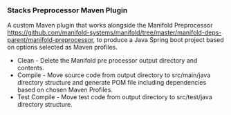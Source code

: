### Stacks Preprocessor Maven Plugin

A custom Maven plugin that works alongside the Manifold
Preprocessor https://github.com/manifold-systems/manifold/tree/master/manifold-deps-parent/manifold-preprocessor, to
produce a Java Spring boot project based on options selected as Maven profiles.

- Clean - Delete the Manifold pre processor output directory and contents.
- Compile - Move source code from output directory to src/main/java directory structure and generate POM file including
  dependencies based on chosen Maven Profiles.
- Test Compile - Move test code from output directory to src/test/java directory structure.
